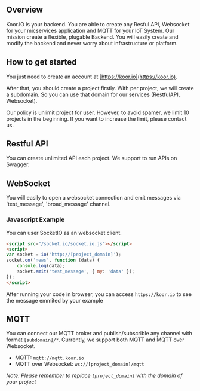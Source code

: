 ## Overview
Koor.IO is your backend. You are able to create any Resful API, Websocket for your micservices application and MQTT for your IoT System. Our mission create a flexible, plugable Backend. You will easily create and modify the backend and never worry about infrastructure or platform.

## How to get started
You just need to create an account at [https://koor.io](https://koor.io).

After that, you should create a project firstly. With per project, we will create a subdomain. So you can use that domain for our services (RestfulAPI, Websocket).

Our policy is unlimit project for user. However, to avoid spamer, we limit 10 projects in the beginning. If you want to increase the limit, please contact us.

## Restful API
You can create unlimited API each project. We support to run APIs on Swagger.

## WebSocket
You will easily to open a websocket connection and emit messages via 'test_message', 'broad_message' channel. 

### Javascript Example
You can user SocketIO as an websocket client.
```html
<script src="/socket.io/socket.io.js"></script>
<script>
var socket = io('http://[project_domain]');
socket.on('news', function (data) {
    console.log(data);
    socket.emit('test_message', { my: 'data' });
});
</script>
```

After running your code in browser, you can access `https://koor.io` to see the message emmited by your example

## MQTT
You can connect our MQTT broker and publish/subscrible any channel with format `[subdomain]/*`. Currently, we support both MQTT and MQTT over Websocket.

- MQTT: `mqtt://mqtt.koor.io`
- MQTT over Websocket: `ws://[project_domain]/mqtt`

*Note: Please remember to replace `[project_domain]` with the domain of your project*
